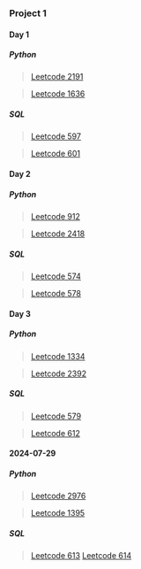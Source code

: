 ### Project 1

#### Day 1
##### Python
> [Leetcode 2191](https://leetcode.com/problems/sort-the-jumbled-numbers/description/)

> [Leetcode 1636](https://leetcode.com/problems/sort-array-by-increasing-frequency/)

##### SQL
> [Leetcode 597](https://leetcode.com/problems/friend-requests-i-overall-acceptance-rate/submissions/)

> [Leetcode 601](https://leetcode.com/problems/human-traffic-of-stadium/)

#### Day 2
##### Python
> [Leetcode 912](https://leetcode.com/problems/sort-an-array/description/)

> [Leetcode 2418](https://leetcode.com/problems/sort-the-people/)

##### SQL
> [Leetcode 574](https://leetcode.com/problems/winning-candidate/description/)

> [Leetcode 578](https://leetcode.com/problems/get-highest-answer-rate-question/)

#### Day 3
##### Python
>[Leetcode 1334](https://leetcode.com/problems/find-the-city-with-the-smallest-number-of-neighbors-at-a-threshold-distance/description/)

>[Leetcode 2392](https://leetcode.com/problems/build-a-matrix-with-conditions/description/)

##### SQL
>[Leetcode 579](https://leetcode.com/problems/find-cumulative-salary-of-an-employee/)

>[Leetcode 612](https://leetcode.com/problems/shortest-distance-in-a-plane/)

#### 2024-07-29
##### Python
>[Leetcode 2976](https://leetcode.com/problems/minimum-cost-to-convert-string-i)

>[Leetcode 1395](https://leetcode.com/problems/count-number-of-teams/)

##### SQL
>[Leetcode 613](https://leetcode.com/problems/shortest-distance-in-a-line)
>[Leetcode 614](https://leetcode.com/problems/second-degree-follower)